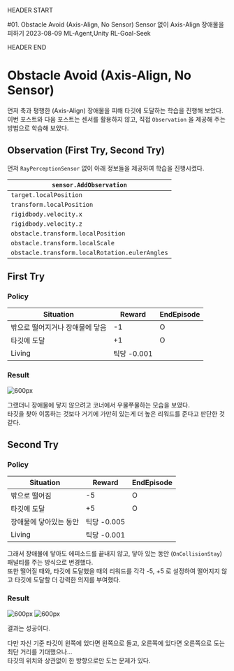 HEADER START

#01. Obstacle Avoid (Axis-Align, No Sensor)
Sensor 없이 Axis-Align 장애물을 피하기
2023-08-09
ML-Agent,Unity
RL-Goal-Seek

HEADER END

# Obstacle Avoid (Axis-Align, No Sensor)

먼저 축과 평행한 (Axis-Align) 장애물을 피해 타깃에 도달하는 학습을 진행해 보았다.  
이번 포스트와 다음 포스트는 센서를 활용하지 않고, 직접 `Observation` 을 제공해 주는 방법으로 학습해 보았다.

## Observation (First Try, Second Try)

먼저 `RayPerceptionSensor` 없이 아래 정보들을 제공하여 학습을 진행시켰다.

| `sensor.AddObservation`                        |
| ---------------------------------------------- |
| `target.localPosition`                         |
| `transform.localPosition`                      |
| `rigidbody.velocity.x`                         |
| `rigidbody.velocity.z`                         |
| `obstacle.transform.localPosition`             |
| `obstacle.transform.localScale`                |
| `obstacle.transform.localRotation.eulerAngles` |

## First Try

### Policy

| Situation                       | Reward      | EndEpisode |
| ------------------------------- | ----------- | ---------- |
| 밖으로 떨어지거나 장애물에 닿음 | -1          | O          |
| 타깃에 도달                     | +1          | O          |
| Living                          | 틱당 -0.001 |            |

### Result

![600px](/imgs/post_imgs/mlagent_01/1.webp)

그랬더니 장애물에 닿지 않으려고 코너에서 우물쭈물하는 모습을 보였다.  
타깃을 찾아 이동하는 것보다 거기에 가만히 있는게 더 높은 리워드를 준다고 판단한 것 같다.

## Second Try

### Policy

| Situation              | Reward      | EndEpisode |
| ---------------------- | ----------- | ---------- |
| 밖으로 떨어짐          | -5          | O          |
| 타깃에 도달            | +5          | O          |
| 장애물에 닿아있는 동안 | 틱당 -0.005 |            |
| Living                 | 틱당 -0.001 |            |

그래서 장애물에 닿아도 에피소드를 끝내지 않고, 닿아 있는 동안 (`OnCollisionStay`) 패널티를 주는 방식으로 변경했다.  
또한 떨어질 때와, 타깃에 도달했을 때의 리워드를 각각 -5, +5 로 설정하여 떨어지지 않고 타깃에 도달할 더 강력한 의지를 부여했다.

### Result

![600px](/imgs/post_imgs/mlagent_01/2.webp)
![600px](/imgs/post_imgs/mlagent_01/3.png)

결과는 성공이다.

다만 자신 기준 타깃이 왼쪽에 있다면 왼쪽으로 돌고, 오른쪽에 있다면 오른쪽으로 도는 최단 거리를 기대했으나...  
타깃의 위치와 상관없이 한 방향으로만 도는 문제가 있다.
